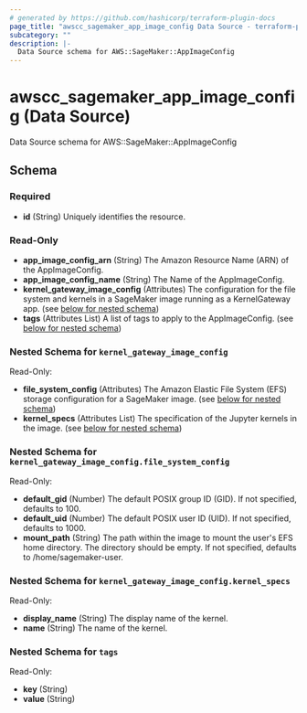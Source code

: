 ```yaml
---
# generated by https://github.com/hashicorp/terraform-plugin-docs
page_title: "awscc_sagemaker_app_image_config Data Source - terraform-provider-awscc"
subcategory: ""
description: |-
  Data Source schema for AWS::SageMaker::AppImageConfig
---
```


# awscc_sagemaker_app_image_config (Data Source)

Data Source schema for AWS::SageMaker::AppImageConfig



<!-- schema generated by tfplugindocs -->
## Schema

### Required

- **id** (String) Uniquely identifies the resource.

### Read-Only

- **app_image_config_arn** (String) The Amazon Resource Name (ARN) of the AppImageConfig.
- **app_image_config_name** (String) The Name of the AppImageConfig.
- **kernel_gateway_image_config** (Attributes) The configuration for the file system and kernels in a SageMaker image running as a KernelGateway app. (see [below for nested schema](#nestedatt--kernel_gateway_image_config))
- **tags** (Attributes List) A list of tags to apply to the AppImageConfig. (see [below for nested schema](#nestedatt--tags))

<a id="nestedatt--kernel_gateway_image_config"></a>
### Nested Schema for `kernel_gateway_image_config`

Read-Only:

- **file_system_config** (Attributes) The Amazon Elastic File System (EFS) storage configuration for a SageMaker image. (see [below for nested schema](#nestedatt--kernel_gateway_image_config--file_system_config))
- **kernel_specs** (Attributes List) The specification of the Jupyter kernels in the image. (see [below for nested schema](#nestedatt--kernel_gateway_image_config--kernel_specs))

<a id="nestedatt--kernel_gateway_image_config--file_system_config"></a>
### Nested Schema for `kernel_gateway_image_config.file_system_config`

Read-Only:

- **default_gid** (Number) The default POSIX group ID (GID). If not specified, defaults to 100.
- **default_uid** (Number) The default POSIX user ID (UID). If not specified, defaults to 1000.
- **mount_path** (String) The path within the image to mount the user's EFS home directory. The directory should be empty. If not specified, defaults to /home/sagemaker-user.


<a id="nestedatt--kernel_gateway_image_config--kernel_specs"></a>
### Nested Schema for `kernel_gateway_image_config.kernel_specs`

Read-Only:

- **display_name** (String) The display name of the kernel.
- **name** (String) The name of the kernel.



<a id="nestedatt--tags"></a>
### Nested Schema for `tags`

Read-Only:

- **key** (String)
- **value** (String)


